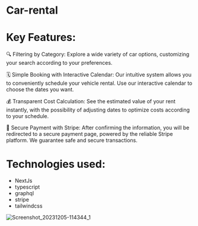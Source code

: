 # Car-rental

# Key Features:

🔍 Filtering by Category: Explore a wide variety of car options, customizing your search according to your preferences.

🗓️ Simple Booking with Interactive Calendar: Our intuitive system allows you to conveniently schedule your vehicle rental. Use our interactive calendar to choose the dates you want.

💰 Transparent Cost Calculation: See the estimated value of your rent instantly, with the possibility of adjusting dates to optimize costs according to your schedule.

🚀 Secure Payment with Stripe: After confirming the information, you will be redirected to a secure payment page, powered by the reliable Stripe platform. We guarantee safe and secure transactions.

# Technologies used:
- NextJs
- typescript
- graphql
- stripe
- tailwindcss

![Screenshot_20231205-114344_1](https://github.com/Aninimo/Car-rental/assets/75839810/250f490e-4b8c-4e6e-a57b-1fa4f71fc4b8)
